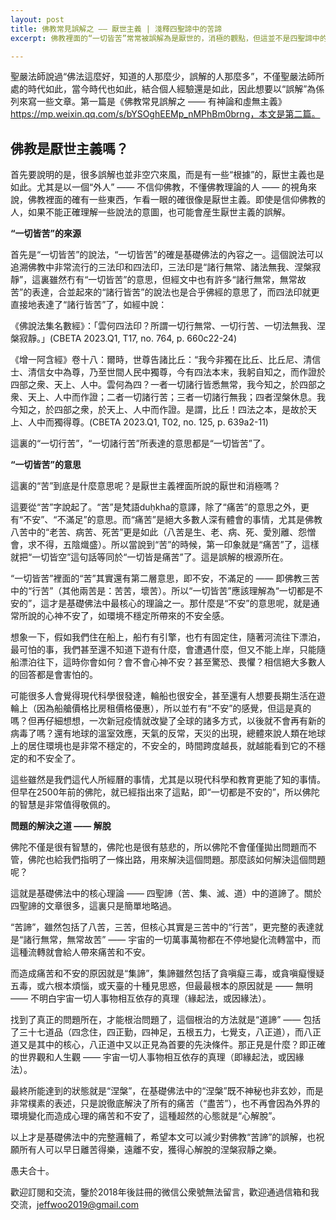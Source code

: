 ```yaml
---
layout: post
title: 佛教常見誤解之 —— 厭世主義 | 淺釋四聖諦中的苦諦
excerpt: 佛教裡面的“一切皆苦”常常被誤解為是厭世的，消極的觀點，但這並不是四聖諦中的“苦諦”的真正含義，作為基礎佛法的四聖諦必定是完整的、圓滿的邏輯閉環了。本文嘗試澄清下這一誤會。

---
```


聖嚴法師說過“佛法這麼好，知道的人那麼少，誤解的人那麼多”，不僅聖嚴法師所處的時代如此，當今時代也如此，結合個人經驗還是如此，因此想要以“誤解”為係列來寫一些文章。第一篇是《佛教常見誤解之 —— 有神論和虛無主義》https://mp.weixin.qq.com/s/bYSOghEEMp_nMPhBm0brng，本文是第二篇。

## 佛教是厭世主義嗎？

首先要說明的是，很多誤解也並非空穴來風，而是有一些“根據”的，厭世主義也是如此。尤其是以一個“外人” —— 不信仰佛教，不懂佛教理論的人 —— 的視角來說，佛教裡面的確有一些東西，乍看一眼的確很像是厭世主義。即使是信仰佛教的人，如果不能正確理解一些說法的意圖，也可能會産生厭世主義的誤解。

**“一切皆苦”的來源**

首先是“一切皆苦”的說法，“一切皆苦”的確是基礎佛法的內容之一。這個說法可以追溯佛教中非常流行的三法印和四法印，三法印是“諸行無常、諸法無我、涅槃寂靜”，這裏雖然冇有“一切皆苦”的意思，但經文中也有許多“諸行無常，無常故苦”的表達，合並起來的“諸行皆苦”的說法也是合乎佛經的意思了，而四法印就更直接地表達了“諸行皆苦”了，如經中說：

《佛說法集名數經》：「雲何四法印？所謂一切行無常、一切行苦、一切法無我、涅槃寂靜。」(CBETA 2023.Q1, T17, no. 764, p. 660c22-24)

《增一阿含經》卷十八：爾時，世尊告諸比丘：“我今非獨在比丘、比丘尼、清信士、清信女中為尊，乃至世間人民中獨尊，今有四法本末，我躬自知之，而作證於四部之衆、天上、人中。雲何為四？一者一切諸行皆悉無常，我今知之，於四部之衆、天上、人中而作證；二者一切諸行苦；三者一切諸行無我；四者涅槃休息。我今知之，於四部之衆，於天上、人中而作證。是謂，比丘！四法之本，是故於天上、人中而獨得尊。(CBETA 2023.Q1, T02, no. 125, p. 639a2-11)

這裏的“一切行苦”，“一切諸行苦”所表達的意思都是“一切皆苦”了。

**“一切皆苦”的意思**

這裏的“苦”到底是什麼意思呢？是厭世主義裡面所說的厭世和消極嗎？

這要從“苦”字說起了。“苦”是梵語duḥkha的意譯，除了“痛苦”的意思之外，更有“不安”、“不滿足”的意思。而“痛苦”是絕大多數人深有體會的事情，尤其是佛教八苦中的“老苦、病苦、死苦”更是如此（八苦是生、老、病、死、愛別離、怨憎會，求不得，五陰熾盛）。所以當說到“苦”的時候，第一印象就是“痛苦”了，這樣就把“一切皆空”這句話等同於“一切皆是痛苦”了。這是誤解的根源所在。

“一切皆苦”裡面的“苦”其實還有第二層意思，即不安，不滿足的 —— 即佛教三苦中的“行苦”（其他兩苦是：苦苦，壞苦）。所以“一切皆苦”應該理解為“一切都是不安的”，這才是基礎佛法中最核心的理論之一。那什麼是“不安”的意思呢，就是通常所說的心神不安了，如環境不穩定所帶來的不安全感。

想象一下，假如我們住在船上，船冇有引擎，也冇有固定住，隨著河流往下漂泊，最可怕的事，我們甚至還不知道下遊有什麼，會遭遇什麼，但又不能上岸，只能隨船漂泊往下，這時你會如何？會不會心神不安？甚至驚恐、畏懼？相信絕大多數人的回答都是會害怕的。

可能很多人會覺得現代科學很發達，輪船也很安全，甚至還有人想要長期生活在遊輪上（因為船艙價格比房租價格優惠），所以並冇有“不安”的感覺，但這是真的嗎？但再仔細想想，一次新冠疫情就改變了全球的諸多方式，以後就不會再有新的病毒了嗎？還有地球的溫室效應，天氣的反常，天災的出現，總體來說人類在地球上的居住環境也是非常不穩定的，不安全的，時間跨度越長，就越能看到它的不穩定的和不安全了。

這些雖然是我們這代人所經曆的事情，尤其是以現代科學和教育更能了知的事情。但早在2500年前的佛陀，就已經指出來了這點，即“一切都是不安的”，所以佛陀的智慧是非常值得敬佩的。

**問題的解決之道 —— 解脫**

佛陀不僅是很有智慧的，佛陀也是很有慈悲的，所以佛陀不會僅僅拋出問題而不管，佛陀也給我們指明了一條出路，用來解決這個問題。那麼該如何解決這個問題呢？

這就是基礎佛法中的核心理論 —— 四聖諦（苦、集、滅、道）中的道諦了。關於四聖諦的文章很多，這裏只是簡單地略過。

“苦諦”，雖然包括了八苦，三苦，但核心其實是三苦中的“行苦”，更完整的表達就是“諸行無常，無常故苦” —— 宇宙的一切萬事萬物都在不停地變化流轉當中，而這種流轉就會給人帶來痛苦和不安。

而造成痛苦和不安的原因就是“集諦”，集諦雖然包括了貪嗔癡三毒，或貪嗔癡慢疑五毒，或六根本煩惱，或天臺的十種見思惑，但最最根本的原因就是 —— 無明 —— 不明白宇宙一切人事物相互依存的真理（緣起法，或因緣法）。

找到了真正的問題所在，才能根治問題了，這個根治的方法就是“道諦” —— 包括了三十七道品（四念住，四正勤，四神足，五根五力，七覺支，八正道），而八正道又是其中的核心，八正道中又以正見為首要的先決條件。那正見是什麼？即正確的世界觀和人生觀 —— 宇宙一切人事物相互依存的真理（即緣起法，或因緣法）。

最終所能達到的狀態就是“涅槃”，在基礎佛法中的“涅槃”既不神秘也非玄妙，而是非常樸素的表述，只是說徹底解決了所有的痛苦（“盡苦”），也不再會因為外界的環境變化而造成心理的痛苦和不安了，這種超然的心態就是“心解脫”。

以上才是基礎佛法中的完整邏輯了，希望本文可以減少對佛教“苦諦”的誤解，也祝願所有人可以早日離苦得樂，遠離不安，獲得心解脫的涅槃寂靜之樂。

愚夫合十。

歡迎訂閱和交流，鑒於2018年後註冊的微信公衆號無法留言，歡迎通過信箱和我交流，jeffwoo2019@gmail.com
